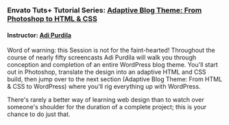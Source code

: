 ### Envato Tuts+ Tutorial Series: [Adaptive Blog Theme: From Photoshop to HTML & CSS](https://webdesign.tutsplus.com/series/adaptive-blog-theme-from-photoshop-to-html-css--webdesign-9242) 
#### Instructor: [Adi Purdila](http://webdesign.tutsplus.com/author/adrian/)

Word of warning: this Session is not for the faint-hearted! Throughout the course of nearly fifty screencasts Adi Purdila will walk you through conception and completion of an entire WordPress blog theme. You'll start out in Photoshop, translate the design into an adaptive HTML and CSS build, then jump over to the next section (Adaptive Blog Theme: From HTML & CSS to WordPress) where you'll rig everything up with WordPress.

There's rarely a better way of learning web design than to watch over someone's shoulder for the duration of a complete project; this is your chance to do just that.